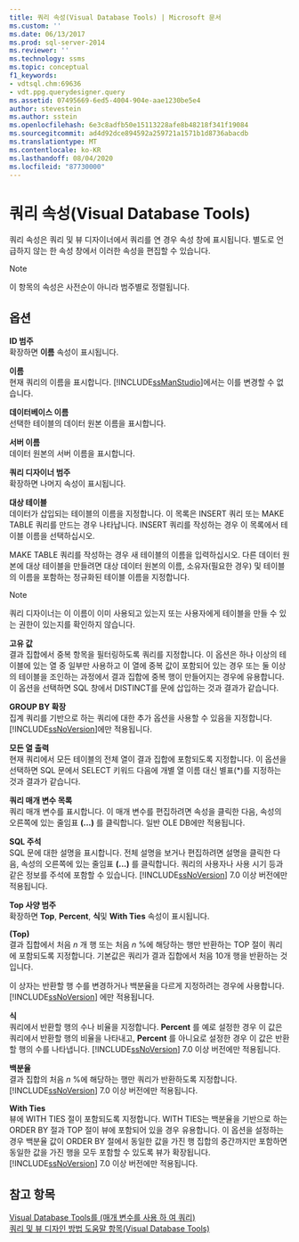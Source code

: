```yaml
---
title: 쿼리 속성(Visual Database Tools) | Microsoft 문서
ms.custom: ''
ms.date: 06/13/2017
ms.prod: sql-server-2014
ms.reviewer: ''
ms.technology: ssms
ms.topic: conceptual
f1_keywords:
- vdtsql.chm:69636
- vdt.ppg.querydesigner.query
ms.assetid: 07495669-6ed5-4004-904e-aae1230be5e4
author: stevestein
ms.author: sstein
ms.openlocfilehash: 6e3c8adfb50e15113228afe8b48218f341f19084
ms.sourcegitcommit: ad4d92dce894592a259721a1571b1d8736abacdb
ms.translationtype: MT
ms.contentlocale: ko-KR
ms.lasthandoff: 08/04/2020
ms.locfileid: "87730000"
---
```

# <a name="query-properties-visual-database-tools"></a>쿼리 속성(Visual Database Tools)
  쿼리 속성은 쿼리 및 뷰 디자이너에서 쿼리를 연 경우 속성 창에 표시됩니다. 별도로 언급하지 않는 한 속성 창에서 이러한 속성을 편집할 수 있습니다.  
  
> [!NOTE]  
>  이 항목의 속성은 사전순이 아니라 범주별로 정렬됩니다.  
  
## <a name="options"></a>옵션  
 **ID 범주**  
 확장하면 **이름** 속성이 표시됩니다.  
  
 **이름**  
 현재 쿼리의 이름을 표시합니다. [!INCLUDE[ssManStudio](../../includes/ssmanstudio-md.md)]에서는 이를 변경할 수 없습니다.  
  
 **데이터베이스 이름**  
 선택한 테이블의 데이터 원본 이름을 표시합니다.  
  
 **서버 이름**  
 데이터 원본의 서버 이름을 표시합니다.  
  
 **쿼리 디자이너 범주**  
 확장하면 나머지 속성이 표시됩니다.  
  
 **대상 테이블**  
 데이터가 삽입되는 테이블의 이름을 지정합니다. 이 목록은 INSERT 쿼리 또는 MAKE TABLE 쿼리를 만드는 경우 나타납니다. INSERT 쿼리를 작성하는 경우 이 목록에서 테이블 이름을 선택하십시오.  
  
 MAKE TABLE 쿼리를 작성하는 경우 새 테이블의 이름을 입력하십시오. 다른 데이터 원본에 대상 테이블을 만들려면 대상 데이터 원본의 이름, 소유자(필요한 경우) 및 테이블의 이름을 포함하는 정규화된 테이블 이름을 지정합니다.  
  
> [!NOTE]  
>  쿼리 디자이너는 이 이름이 이미 사용되고 있는지 또는 사용자에게 테이블을 만들 수 있는 권한이 있는지를 확인하지 않습니다.  
  
 **고유 값**  
 결과 집합에서 중복 항목을 필터링하도록 쿼리를 지정합니다. 이 옵션은 하나 이상의 테이블에 있는 열 중 일부만 사용하고 이 열에 중복 값이 포함되어 있는 경우 또는 둘 이상의 테이블을 조인하는 과정에서 결과 집합에 중복 행이 만들어지는 경우에 유용합니다. 이 옵션을 선택하면 SQL 창에서 DISTINCT를 문에 삽입하는 것과 결과가 같습니다.  
  
 **GROUP BY 확장**  
 집계 쿼리를 기반으로 하는 쿼리에 대한 추가 옵션을 사용할 수 있음을 지정합니다. [!INCLUDE[ssNoVersion](../../includes/ssnoversion-md.md)]에만 적용됩니다.  
  
 **모든 열 출력**  
 현재 쿼리에서 모든 테이블의 전체 열이 결과 집합에 포함되도록 지정합니다. 이 옵션을 선택하면 SQL 문에서 SELECT 키워드 다음에 개별 열 이름 대신 별표(*)를 지정하는 것과 결과가 같습니다.  
  
 **쿼리 매개 변수 목록**  
 쿼리 매개 변수를 표시합니다. 이 매개 변수를 편집하려면 속성을 클릭한 다음, 속성의 오른쪽에 있는 줄임표 **(...)** 를 클릭합니다. 일반 OLE DB에만 적용됩니다.  
  
 **SQL 주석**  
 SQL 문에 대한 설명을 표시합니다. 전체 설명을 보거나 편집하려면 설명을 클릭한 다음, 속성의 오른쪽에 있는 줄임표 **(...)** 를 클릭합니다. 쿼리의 사용자나 사용 시기 등과 같은 정보를 주석에 포함할 수 있습니다. [!INCLUDE[ssNoVersion](../../includes/ssnoversion-md.md)] 7.0 이상 버전에만 적용됩니다.  
  
 **Top 사양 범주**  
 확장하면 **Top**, **Percent**, **식**및 **With Ties** 속성이 표시됩니다.  
  
 **(Top)**  
 결과 집합에서 처음 *n* 개 행 또는 처음 *n* %에 해당하는 행만 반환하는 TOP 절이 쿼리에 포함되도록 지정합니다. 기본값은 쿼리가 결과 집합에서 처음 10개 행을 반환하는 것입니다.  
  
 이 상자는 반환할 행 수를 변경하거나 백분율을 다르게 지정하려는 경우에 사용합니다. [!INCLUDE[ssNoVersion](../../includes/ssnoversion-md.md)] 에만 적용됩니다.  
  
 **식**  
 쿼리에서 반환할 행의 수나 비율을 지정합니다. **Percent** 를 예로 설정한 경우 이 값은 쿼리에서 반환할 행의 비율을 나타내고, **Percent** 를 아니요로 설정한 경우 이 값은 반환할 행의 수를 나타냅니다. [!INCLUDE[ssNoVersion](../../includes/ssnoversion-md.md)] 7.0 이상 버전에만 적용됩니다.  
  
 **백분율**  
 결과 집합의 처음 *n* %에 해당하는 행만 쿼리가 반환하도록 지정합니다. [!INCLUDE[ssNoVersion](../../includes/ssnoversion-md.md)] 7.0 이상 버전에만 적용됩니다.  
  
 **With Ties**  
 뷰에 WITH TIES 절이 포함되도록 지정합니다. WITH TIES는 백분율을 기반으로 하는 ORDER BY 절과 TOP 절이 뷰에 포함되어 있을 경우 유용합니다. 이 옵션을 설정하는 경우 백분율 값이 ORDER BY 절에서 동일한 값을 가진 행 집합의 중간까지만 포함하면 동일한 값을 가진 행을 모두 포함할 수 있도록 뷰가 확장됩니다. [!INCLUDE[ssNoVersion](../../includes/ssnoversion-md.md)] 7.0 이상 버전에만 적용됩니다.  
  
## <a name="see-also"></a>참고 항목  
 [Visual Database Tools를 &#40;매개 변수를 사용 하 여 쿼리&#41;](visual-database-tools.md)   
 [쿼리 및 뷰 디자인 방법 도움말 항목&#40;Visual Database Tools&#41;](design-queries-and-views-how-to-topics-visual-database-tools.md)  
  
  
